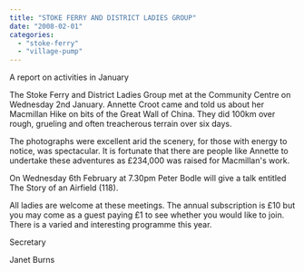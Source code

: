 ```yaml
---
title: "STOKE FERRY AND DISTRICT LADIES GROUP"
date: "2008-02-01"
categories: 
  - "stoke-ferry"
  - "village-pump"
---
```


A report on activities in January

The Stoke Ferry and District Ladies Group met at the Community Centre on Wednesday 2nd January. Annette Croot came and told us about her Macmillan Hike on bits of the Great Wall of China. They did 100km over rough, grueling and often treacherous terrain over six days.

The photographs were excellent arid the scenery, for those with energy to notice, was spectacular. It is fortunate that there are people like Annette to undertake these adventures as £234,000 was raised for Macmillan's work.

On Wednesday 6th February at 7.30pm Peter Bodle will give a talk entitled The Story of an Airfield (118).

All ladies are welcome at these meetings. The annual subscription is £10 but you may come as a guest paying £1 to see whether you would like to join. There is a varied and interesting programme this year.

Secretary

Janet Burns
